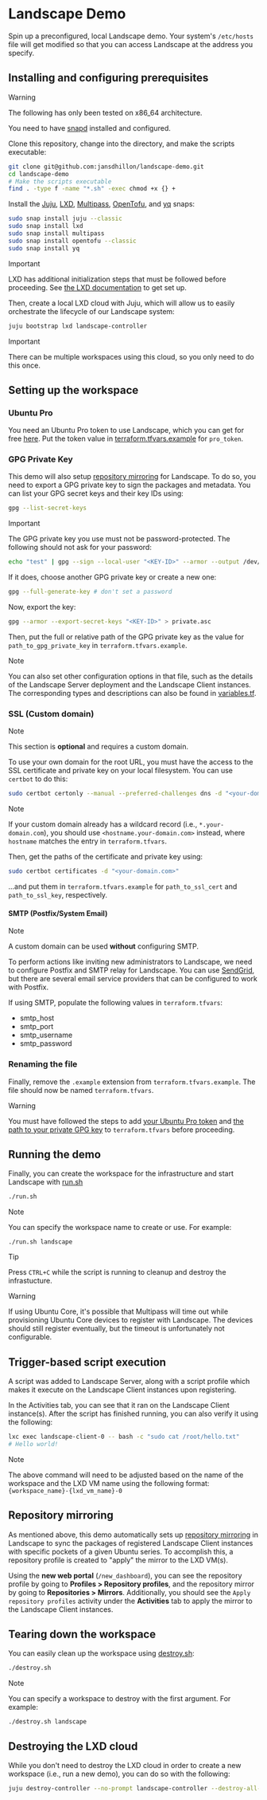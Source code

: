 # Landscape Demo

Spin up a preconfigured, local Landscape demo. Your system's `/etc/hosts` file will get modified so that you can access Landscape at the address you specify.

## Installing and configuring prerequisites

> [!WARNING]
> The following has only been tested on x86_64 architecture.

You need to have [snapd](https://snapcraft.io/docs/installing-snapd) installed and configured.

Clone this repository, change into the directory, and make the scripts executable:

```bash
git clone git@github.com:jansdhillon/landscape-demo.git
cd landscape-demo
# Make the scripts executable
find . -type f -name "*.sh" -exec chmod +x {} +
```

Install the [Juju](https://github.com/juju/juju), [LXD](https://github.com/canonical/lxd), [Multipass](https://github.com/canonical/multipass), [OpenTofu](https://github.com/opentofu/opentofu), and [yq](https://github.com/mikefarah/yq) snaps:

```bash
sudo snap install juju --classic
sudo snap install lxd
sudo snap install multipass
sudo snap install opentofu --classic
sudo snap install yq
```

> [!IMPORTANT]
> LXD has additional initialization steps that must be followed before proceeding. See [the LXD documentation](https://documentation.ubuntu.com/lxd) to get set up.


Then, create a local LXD cloud with Juju, which will allow us to easily orchestrate the lifecycle of our Landscape system:

```bash
juju bootstrap lxd landscape-controller
```

> [!IMPORTANT]
> There can be multiple workspaces using this cloud, so you only need to do this once.


## Setting up the workspace

### Ubuntu Pro

You need an Ubuntu Pro token to use Landscape, which you can get for free [here](https://ubuntu.com/pro/dashboard). Put the token value in [terraform.tfvars.example](./terraform.tfvars.example#L5) for `pro_token`.


### GPG Private Key

This demo will also setup [repository mirroring](https://documentation.ubuntu.com/landscape/explanation/repository-mirroring/repository-mirroring/) for Landscape. To do so, you need to export a GPG private key to sign the packages and metadata. You can list your GPG secret keys and their key IDs using:

```sh
gpg --list-secret-keys
```

> [!IMPORTANT]
> The GPG private key you use must not be password-protected. The following should not ask for your password:
> ````sh
> echo "test" | gpg --sign --local-user "<KEY-ID>" --armor --output /dev/null
> ````
> If it does, choose another GPG private key or create a new one:
> ````sh
> gpg --full-generate-key # don't set a password
> ````

Now, export the key:

```sh
gpg --armor --export-secret-keys "<KEY-ID>" > private.asc
```

Then, put the full or relative path of the GPG private key as the value for `path_to_gpg_private_key` in `terraform.tfvars.example`.

> [!NOTE]
> You can also set other configuration options in that file, such as the details of the Landscape Server deployment and the Landscape Client instances. The corresponding types and descriptions can also be found in [variables.tf](./variables.tf).


### SSL (Custom domain)

> [!NOTE]
> This section is **optional** and requires a custom domain.

To use your own domain for the root URL, you must have the access to the SSL certificate and private key on your local filesystem. You can use `certbot` to do this:

```sh
sudo certbot certonly --manual --preferred-challenges dns -d "<your-domain.com>"
```

> [!NOTE]
> If your custom domain already has a wildcard record (i.e., `*.your-domain.com`), you should use `<hostname.your-domain.com>` instead, where `hostname` matches the entry in `terraform.tfvars`.

Then, get the paths of the certificate and private key using:

```sh
sudo certbot certificates -d "<your-domain.com>"
```

...and put them in `terraform.tfvars.example` for `path_to_ssl_cert` and `path_to_ssl_key`, respectively.

#### SMTP (Postfix/System Email)

> [!NOTE]
> A custom domain can be used **without** configuring SMTP.

To perform actions like inviting new administrators to Landscape, we need to configure Postfix and SMTP relay for Landscape. You can use [SendGrid](https://sendgrid.com/), but there are several email service providers that can be configured to work with Postfix.

If using SMTP, populate the following values in `terraform.tfvars`:

- smtp_host
- smtp_port
- smtp_username
- smtp_password

### Renaming the file

Finally, remove the `.example` extension from `terraform.tfvars.example`. The file should now be named `terraform.tfvars`.

> [!WARNING]
> You must have followed the steps to add [your Ubuntu Pro token](./README.md#ubuntu-pro) and [the path to your private GPG key](./README.md#gpg-private-key) to `terraform.tfvars` before proceeding.


## Running the demo

Finally, you can create the workspace for the infrastructure and start Landscape with [run.sh](./run.sh)

```bash
./run.sh
```

> [!NOTE]
> You can specify the workspace name to create or use. For example:
> ```
> ./run.sh landscape
> ```

> [!TIP]
> Press `CTRL+C` while the script is running to cleanup and destroy
> the infrastucture.

> [!WARNING]
> If using Ubuntu Core, it's possible that Multipass will time out while provisioning Ubuntu Core devices to register with Landscape. The devices should still register eventually, but the timeout is unfortunately not configurable.

## Trigger-based script execution

A script was added to Landscape Server, along with a script profile which makes it execute on the Landscape Client instances upon registering.

In the Activities tab, you can see that it ran on the Landscape Client instance(s). After the script has finished running, you can also verify it using the following:

```bash
lxc exec landscape-client-0 -- bash -c "sudo cat /root/hello.txt"
# Hello world!
```

> [!NOTE]
> The above command will need to be adjusted based on the name
> of the workspace and the LXD VM name
> using the following format: `{workspace_name}-{lxd_vm_name}-0`

## Repository mirroring

As mentioned above, this demo automatically sets up [repository mirroring](https://documentation.ubuntu.com/landscape/explanation/repository-mirroring/repository-mirroring/) in Landscape to sync the packages of registered Landscape Client instances with specific pockets of a given Ubuntu series. To accomplish this, a repository profile is created to "apply" the mirror to the LXD VM(s).

Using the **new web portal** (`/new_dashboard`), you can see the repository profile by going to **Profiles > Repository profiles**, and the repository mirror by going to **Repositories > Mirrors**. Additionally, you should see the `Apply repository profiles` activity under the **Activities** tab to apply the mirror to the Landscape Client instances.

## Tearing down the workspace

You can easily clean up the workspace using [destroy.sh](./destroy.sh):

```bash
./destroy.sh
```

> [!NOTE]
> You can specify a workspace to destroy with the first argument. 
> For example:
> ```
> ./destroy.sh landscape
> ```

## Destroying the LXD cloud

While you don't need to destroy the LXD cloud in order to create a new workspace (i.e., run a new demo), you can do so with the following:

```bash
juju destroy-controller --no-prompt landscape-controller --destroy-all-models --no-wait --force
```

